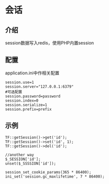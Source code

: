 # 会话
## 介绍
session数据写入redis，使用PHP内置session

## 配置
application.ini中作相关配置

    session.use=1
    session.server="127.0.0.1:6379"
    #可选配置
    session.password=password
    session.index=0
    session.serialize=1
    session.prefix=prefix

## 示例
    TF::getSession()->get('id');
    TF::getSession()->set('id', 1);
    TF::getSession()->del('id');

    //another way
    $_SESSION['id'];
    unset($_SSSSION['id']);

    session_set_cookie_params(365 * 86400);
    ini_set('session.gc_maxlifetime', 7 * 86400);
